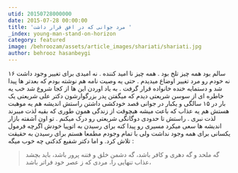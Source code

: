 ```yaml
---
utid: 20150728000000
date: 2015-07-28 00:00:00
title: 'مرد جوانی که در افق قرار داشت '
_index: young-man-stand-on-horizon
category: featured
image: /behroozam/assets/article_images/shariati/shariati.jpg
author: behrooz hasanbeygi
---
```

۱۶ سالم بود همه چیز تلخ بود . همه چیز نا امید کننده . نه امیدی برای تغییر وجود داشت نه خودم رو مرد تغییر اوضاع میدیدم . حتی یه وصیت نامه هم نوشته بودم که بعدتر ها پیدا شد و دستمایه خنده خانواده قرار گرفت .
به یاد اوردن این ها  از کجا شروع شد  خب یه خاطره ای از سوسن شریعتی دیدم که میگفتن پدر بزرگوارشون دکتر علی شریعتی یک بار در ۱۵ سالگی و یکبار در جوانی قصد خودکشی داشتن
راستش اندیشه هم یه موهبت هستش هم یه عذاب که باعث میشه هیچوقت از زندگی همون طوری که بقیه لذت میبرند لذت نبری .
راستش تا حدودی دوگانگی شریعتی رو درک میکنم . تو اون آشفته بازار اندیشه ها سعی میکرد مسیری رو پیدا کنه برای رسیدن به اتوپیا خودش اگرچه فرمول یکسانی برای همه وجود نداشت ولی با تمام وجودم مطمعا هستم برای رسیدن به حقیقت تلاش کرد.
و اما دکتر شفیع کدکنی چه خوب میگه :
>گه ملحد و گه دهری و کافر باشد،
گه دشمن خلق و فتنه پرور باشد،
باید بچشد عذاب تنهایی را،
مردی که ز عصر خود فراتر باشد،
